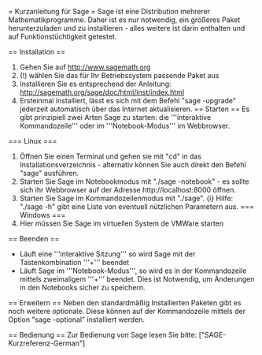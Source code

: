 = Kurzanleitung für Sage =
Sage ist eine Distribution mehrerer Mathematikprogramme. Daher ist es nur notwendig, ein größeres Paket herunterzuladen und zu installieren - alles weitere ist darin enthalten und auf Funktionstüchtigkeit getestet.

== Installation ==
 1. Gehen Sie auf http://www.sagemath.org
 1. (!) wählen Sie das für Ihr Betriebssystem passende Paket aus
 1. Installieren Sie es entsprechend der Anleitung: http://sagemath.org/sage/doc/html/inst/index.html
 1. Ersteinmal installiert, lässt es sich mit dem Befehl "sage -upgrade" jederzeit automatisch über das Internet aktualisieren.
== Starten ==
Es gibt prinzipiell zwei Arten Sage zu starten: die '''interaktive Kommandozeile''' oder im '''Notebook-Modus''' im Webbrowser.

=== Linux ===
 1. Öffnen Sie einen Terminal und gehen sie mit "cd" in das Installationsverzeichnis - alternativ können Sie auch direkt den Befehl "sage" ausführen.
 1. Starten Sie Sage im Notebookmodus mit "./sage -notebook" - es sollte sich ihr Webbrowser auf der Adresse http://localhost:8000 öffnen.
 1. Starten Sie Sage im Kommandozeilenmodus mit "./sage".
{i} Hilfe: "./sage -h" gibt eine Liste von eventuell nützlichen Parametern aus.
=== Windows ===
 1. Hier müssen Sie Sage im virtuellen System de VMWare starten

== Beenden ==

* Läuft eine '''interaktive Sitzung''' so wird Sage mit der Tastenkombination '''<STRG>+<D>''' beendet
* Läuft Sage im '''Notebook-Modus''', so wird es in der Kommandozeile mittels zweimaligem '''<STRG>+<C>''' beendet. Dies ist Notwendig, um Änderungen in den Notebooks sicher zu speichern.

== Erweitern ==
Neben den standardmäßig Installierten Paketen gibt es noch weitere optionale. Diese können auf der Kommandozeile mittels der Option "sage -optional" installiert werden.

== Bedienung ==
Zur Bedienung von Sage lesen Sie bitte: ["SAGE-Kurzreferenz-German"]
